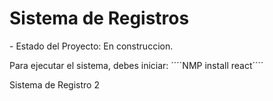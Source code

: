 <h1> Sistema de Registros </h1>
- Estado del Proyecto: En construccion.

Para ejecutar el sistema, debes iniciar:
´´´´NMP install react´´´´

Sistema de Registro 2
